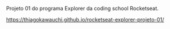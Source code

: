 Projeto 01 do programa Explorer da coding school Rocketseat.

https://thiagokawauchi.github.io/rocketseat-explorer-projeto-01/
